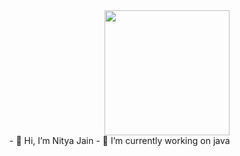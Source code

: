 <div id="header" align ="center">
  <image src =https://media.giphy.com/media/hpXdHPfFI5wTABdDx9/giphy.gif width="200"/>
  </div>
- 👋 Hi, I’m Nitya Jain 
- 🌱 I’m currently working on java

<!---
nity4jain/nity4jain is a ✨ special ✨ repository because its `README.md` (this file) appears on your GitHub profile.
You can click the Preview link to take a look at your changes.
--->
